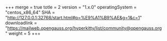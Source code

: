 +++
merge = true
totle = 2
version = "1.x.0"
operatingSystem = "centos_x86_64"
SHA = "http://127.0.0.1:32768/start.html#p=%E9%A1%B9%AE&g=1&c=1"
downloadlink = "https://mailweb.opengauss.org/hyperkitty/list/community@opengauss.org"
weight =  5
+++